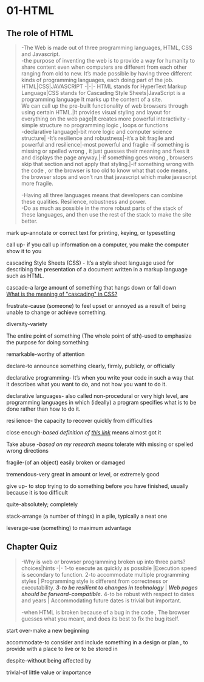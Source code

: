 # 01-HTML
## The role of HTML
> -The Web is made out of three programming languages, HTML, CSS and Javascript.  
-the purpose of inventing the web is to provide a way for humanity to share content even when computers are different from each other ranging from old to new. It’s made possible by having three different kinds of programming languages, each doing part of the job.
> HTML|CSS|JAVASCRIPT
> -|-|-
> HTML stands for HyperText Markup Language|CSS stands for Cascading Style Sheets|JavaScript is a programming language
> It marks up the content of a site.<br>We can call up the pre-built functionality of web browsers through using certain HTML.|It provides visual styling and layout for everything on the web page|It creates more powerful interactivity
> -simple structure no programming logic , loops or functions <br> -declarative language|-bit more logic and computer science structure|
> -It’s resilience and robustness|-it’s a bit fragile and powerful and resilience|-most powerful and fragile
> -if something is missing or spelled wrong , it just guesses their meaning and fixes it and displays the page anyway.|-if something goes wrong , browsers skip that section and not apply that styling.|-if something wrong with the code , or the browser is too old to know what that code means , the browser stops and won’t run that javascript which make javascript more fragile.
>
> -Having all three languages means that developers can combine these qualities. Resilience, robustness and power.  
> -Do as much as possible in the more robust parts of the stack of these languages, and then use the rest of the stack to make the site better.

mark up-annotate or correct text for printing, keying, or typesetting

call up- if you call up information on a computer, you make the computer show it to you

cascading Style Sheets (CSS) - It’s a style sheet language used for describing the presentation of a document written in a markup language such as HTML.

cascade-a large amount of something that hangs down or fall down  
[What is the meaning of "cascading" in CSS?](https://stackoverflow.com/questions/1043001/what-is-the-meaning-of-cascading-in-css)

frustrate-cause (someone) to feel upset or annoyed as a result of being unable to change or achieve something.

diversity-variety

The entire point of something (The whole point of sth)-used to emphasize the purpose for doing something

remarkable-worthy of attention

declare-to announce something clearly, firmly, publicly, or officially

declarative programming- It’s when you write your code in such a way that it describes what you want to do, and not how you want to do it.

declarative languages- also called non-procedural or very high level, are programming languages in which (ideally) a program specifies what is to be done rather than how to do it.

resilience- the capacity to recover quickly from difficulties

close enough-*based definition of [this link](https://hinative.com/en-US/questions/2761637)* means almost got it

Take abuse -*based on my research means* tolerate with missing or spelled wrong directions

fragile-(of an object) easily broken or damaged

tremendous-very great in amount or level, or extremely good

give up- to stop trying to do something before you have finished, usually because it is too difficult

quite-absolutely; completely

stack-arrange (a number of things) in a pile, typically a neat one

leverage-use (something) to maximum advantage
## Chapter Quiz
> -Why is web or browser programming broken up into three parts?  
> choices|hints
> -|-
> 1-to execute as quickly as possible |Execution speed is secondary to function.
> 2-to accommodate multiple programming styles | Programming style is different from correctness or executability.
> ***3-to be resilient to changes in technology*** | ***Web pages should be forward-compatible.***
> 4-to be robust with respect to dates and years | Accommodating future dates is trivial but important.
>
> -when HTML is broken because of a bug in the code , The browser guesses what you meant, and does its best to fix the bug itself.

start over-make a new beginning

accommodate-to consider and include something in a design or plan , to provide with a place to live or to be stored in

despite-without being affected by

trivial-of little value or importance